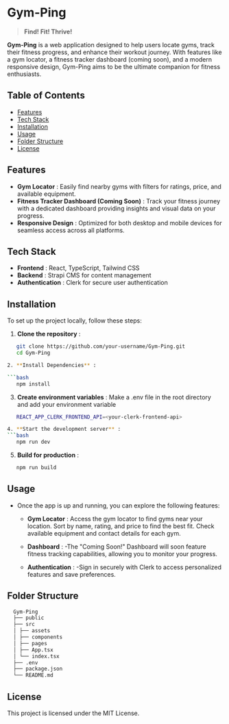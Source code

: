 # Gym-Ping

> **Find! Fit! Thrive!** 

 **Gym-Ping** is a web application designed to help users locate gyms, track their fitness progress, and enhance their workout journey. With features like a gym locator, a fitness tracker dashboard (coming soon), and a modern responsive design, Gym-Ping aims to be the ultimate companion for fitness enthusiasts.

## Table of Contents

* [Features](#features)
* [Tech Stack](#tech-stack)
* [Installation](#installation)
* [Usage](#usage)
* [Folder Structure](#folder-structure)
* [License](#license)

## Features

* **Gym Locator** : Easily find nearby gyms with filters for ratings, price, and available equipment.
* **Fitness Tracker Dashboard (Coming Soon)** : Track your fitness journey with a dedicated dashboard providing insights and visual data on your progress.
* **Responsive Design** : Optimized for both desktop and mobile devices for seamless access across all platforms.

## Tech Stack

* **Frontend** : React, TypeScript, Tailwind CSS
* **Backend** : Strapi CMS for content management
* **Authentication** : Clerk for secure user authentication

## Installation

To set up the project locally, follow these steps:

1. **Clone the repository** :
   

```bash
   git clone https://github.com/your-username/Gym-Ping.git
   cd Gym-Ping

2. **Install Dependencies** :

```bash
   npm install
   ```

3. **Create environment variables** :
   Make a .env file in the root directory and add your environment variable

```bash
   REACT_APP_CLERK_FRONTEND_API=<your-clerk-frontend-api>

4. **Start the development server** :
```bash
   npm run dev
   ```

5. **Build for production** :

```bash
   npm run build
   ```

## Usage

* Once the app is up and running, you can explore the following features:

    - **Gym Locator** :
        Access the gym locator to find gyms near your location.
        Sort by name, rating, and price to find the best fit.
        Check available equipment and contact details for each gym.

    - **Dashboard** :
        -The "Coming Soon!" Dashboard will soon feature fitness tracking capabilities, allowing you to monitor your progress.

    - **Authentication** :
        -Sign in securely with Clerk to access personalized features and save preferences.

## Folder Structure

  ```bash
    Gym-Ping 
    ├── public
    ├── src 
    │ ├── assets
    │ ├── components
    │ ├── pages
    │ ├── App.tsx
    │ └── index.tsx
    ├── .env
    ├── package.json
    └── README.md
  ```

## License

This project is licensed under the MIT License.
